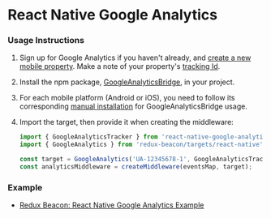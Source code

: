 # React Native Google Analytics

### Usage Instructions

1. Sign up for Google Analytics if you haven't already, and
   [create a new mobile property](https://support.google.com/analytics/answer/2587086#GA). Make
   a note of your property's
   [tracking Id](https://support.google.com/analytics/answer/1008080).

2. Install the npm package,
   [GoogleAnalyticsBridge](https://www.npmjs.com/package/react-native-google-analytics-bridge),
   in your project.

3. For each mobile platform (Android or iOS), you need to follow
   its corresponding [manual installation](https://github.com/idehub/react-native-google-analytics-bridge/wiki/Manual-installation)
   for GoogleAnalyticsBridge usage.

4. Import the target, then provide it when creating the middleware:

   ```js
   import { GoogleAnalyticsTracker } from 'react-native-google-analytics-bridge';
   import { GoogleAnalytics } from 'redux-beacon/targets/react-native';

   const target = GoogleAnalytics('UA-12345678-1', GoogleAnalyticsTracker);
   const analyticsMiddleware = createMiddleware(eventsMap, target);
   ```

### Example
  * [Redux Beacon: React Native Google Analytics Example](https://github.com/johannalee/react-native-redux-example)
